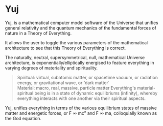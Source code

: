 # Yuj
Yuj, is a mathematical computer model software of the Universe that unifies general relativity and the quantum mechanics of the fundamental forces of nature in a Theory of Everything.   

It allows the user to toggle the various parameters of the mathematical architecture to see that this Theory of Everything is correct.   

The naturally, neutral, supersymmetrical, null, mathematical Universe architecture, is exponentially/elliptically energised to feature everything in varying degrees of materiality and spirituality.   

>Spiritual: virtual, subatomic matter, or spacetime vacuum, or radiation energy, or gravitational wave, or 'dark matter'  
>Material: macro, real, massive, particle matter  Everything's material-spiritual being is in a state of dynamic equilibriums (infinity), whereby everything interacts with one another via their spiritual aspects.  

Yuj, unifies everything in terms of the various equilibrium states of massive matter and energetic forces, or F ∞ mc² and F ∞ ma, colloquially known as the God equation.
